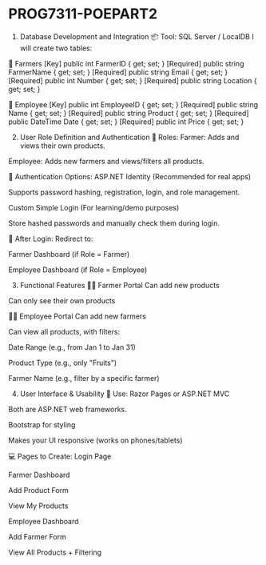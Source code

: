 # PROG7311-POEPART2

1. Database Development and Integration
📦 Tool: SQL Server / LocalDB
I will create two tables:

🔹 Farmers
[Key]
public int FarmerID { get; set; }
[Required]
public string FarmerName { get; set; }
[Required]
public string Email { get; set; }
[Required]
public int Number {  get; set; }
[Required]
public string Location { get; set; }

🔹 Employee
[Key]
public int EmployeeID { get; set; }
[Required]
public string Name { get; set; }
[Required]
public string Product { get; set; }
[Required]
public DateTime Date { get; set; }
[Required]
public int Price { get; set; }

2. User Role Definition and Authentication
👤 Roles:
Farmer: Adds and views their own products.

Employee: Adds new farmers and views/filters all products.

🔐 Authentication Options:
ASP.NET Identity (Recommended for real apps)

Supports password hashing, registration, login, and role management.

Custom Simple Login (For learning/demo purposes)

Store hashed passwords and manually check them during login.

🔀 After Login:
Redirect to:

Farmer Dashboard (if Role = Farmer)

Employee Dashboard (if Role = Employee)

3. Functional Features
👨‍🌾 Farmer Portal
Can add new products

Can only see their own products

👨‍💼 Employee Portal
Can add new farmers

Can view all products, with filters:

Date Range (e.g., from Jan 1 to Jan 31)

Product Type (e.g., only "Fruits")

Farmer Name (e.g., filter by a specific farmer)

4. User Interface & Usability
📄 Use:
Razor Pages or ASP.NET MVC

Both are ASP.NET web frameworks.

Bootstrap for styling

Makes your UI responsive (works on phones/tablets)

💻 Pages to Create:
Login Page

Farmer Dashboard

Add Product Form

View My Products

Employee Dashboard

Add Farmer Form

View All Products + Filtering

